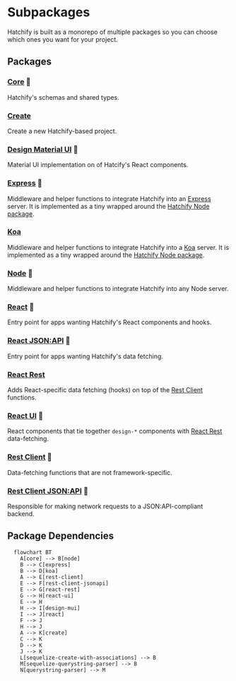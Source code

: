 # Subpackages

Hatchify is built as a monorepo of multiple packages so you can choose which ones you want for your project.

## Packages

### [Core](../packages/core/README.md) 🛑

Hatchify's schemas and shared types.

### [Create](../packages/create/README.md)

Create a new Hatchify-based project.

### [Design Material UI](../packages/design-mui/README.md) 🛑

Material UI implementation on of Hatcify's React components.

### [Express](../packages/express/README.md) 🛑

Middleware and helper functions to integrate Hatchify into an [Express](https://expressjs.com/) server. It is implemented as a tiny wrapped around the [Hatchify Node package](#node-).

### [Koa](../packages/koa/README.md)

Middleware and helper functions to integrate Hatchify into a [Koa](https://koajs.com/) server. It is implemented as a tiny wrapped around the [Hatchify Node package](#node-).

### [Node](../packages/node/README.md) 🛑

Middleware and helper functions to integrate Hatchify into any Node server.

### [React](../packages/react/README.md) 🛑

Entry point for apps wanting Hatchify's React components and hooks.

### [React JSON:API](../packages/react-jsonapi/README.md) 🛑

Entry point for apps wanting Hatchify's data fetching.

### [React Rest](../packages/react-rest/README.md)

Adds React-specific data fetching (hooks) on top of the [Rest Client](#rest-client-) functions.

### [React UI](../packages/react-ui/README.md) 🛑

React components that tie together `design-*` components with [React Rest](#react-rest) data-fetching.

### [Rest Client](../packages/rest-client/README.md) 🛑

Data-fetching functions that are not framework-specific.

### [Rest Client JSON:API](../packages/rest-client-jsonapi/README.md) 🛑

Responsible for making network requests to a JSON:API-compliant backend.

## Package Dependencies

```mermaid
  flowchart BT
    A[core] --> B[node]
    B --> C[express]
    B --> D[koa]
    A --> E[rest-client]
    E --> F[rest-client-jsonapi]
    E --> G[react-rest]
    G --> H[react-ui]
    E --> H
    H --> I[design-mui]
    I --> J[react]
    F --> J
    H --> J
    A --> K[create]
    C --> K
    D --> K
    J --> K
    L[sequelize-create-with-associations] --> B
    M[sequelize-querystring-parser] --> B
    N[querystring-parser] --> M
```
